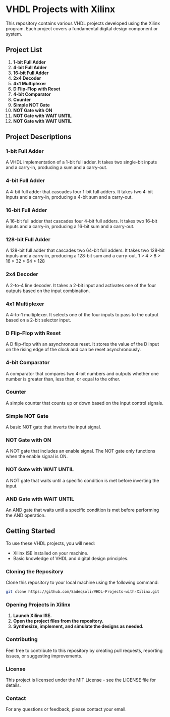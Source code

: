 # VHDL Projects with Xilinx

This repository contains various VHDL projects developed using the Xilinx program. Each project covers a fundamental digital design component or system.

## Project List

1. **1-bit Full Adder**
2. **4-bit Full Adder**
3. **16-bit Full Adder**
4. **2x4 Decoder**
5. **4x1 Multiplexer**
6. **D Flip-Flop with Reset**
7. **4-bit Comparator**
8. **Counter**
9. **Simple NOT Gate**
10. **NOT Gate with ON**
11. **NOT Gate with WAIT UNTIL**
12. **NOT Gate with WAIT UNTIL**

## Project Descriptions

### 1-bit Full Adder
A VHDL implementation of a 1-bit full adder. It takes two single-bit inputs and a carry-in, producing a sum and a carry-out.

### 4-bit Full Adder
A 4-bit full adder that cascades four 1-bit full adders. It takes two 4-bit inputs and a carry-in, producing a 4-bit sum and a carry-out.

### 16-bit Full Adder
A 16-bit full adder that cascades four 4-bit full adders. It takes two 16-bit inputs and a carry-in, producing a 16-bit sum and a carry-out.

### 128-bit Full Adder
A 128-bit full adder that cascades two 64-bit full adders. It takes two 128-bit inputs and a carry-in, producing a 128-bit sum and a carry-out.
1 > 4 > 8 > 16 > 32 > 64 > 128

### 2x4 Decoder
A 2-to-4 line decoder. It takes a 2-bit input and activates one of the four outputs based on the input combination.

### 4x1 Multiplexer
A 4-to-1 multiplexer. It selects one of the four inputs to pass to the output based on a 2-bit selector input.

### D Flip-Flop with Reset
A D flip-flop with an asynchronous reset. It stores the value of the D input on the rising edge of the clock and can be reset asynchronously.

### 4-bit Comparator
A comparator that compares two 4-bit numbers and outputs whether one number is greater than, less than, or equal to the other.

### Counter
A simple counter that counts up or down based on the input control signals.

### Simple NOT Gate
A basic NOT gate that inverts the input signal.

### NOT Gate with ON
A NOT gate that includes an enable signal. The NOT gate only functions when the enable signal is ON.

### NOT Gate with WAIT UNTIL
A NOT gate that waits until a specific condition is met before inverting the input.

### AND Gate with WAIT UNTIL
An AND gate that waits until a specific condition is met before performing the AND operation.

## Getting Started

To use these VHDL projects, you will need:

- Xilinx ISE installed on your machine.
- Basic knowledge of VHDL and digital design principles.

### Cloning the Repository

Clone this repository to your local machine using the following command:

```sh
git clone https://github.com/Sadeqsoli/VHDL-Projects-with-Xilinx.git
```
### Opening Projects in Xilinx
1. **Launch Xilinx ISE.**
2. **Open the project files from the repository.**
3. **Synthesize, implement, and simulate the designs as needed.**

### Contributing
Feel free to contribute to this repository by creating pull requests, reporting issues, or suggesting improvements.

### License
This project is licensed under the MIT License - see the LICENSE file for details.

### Contact
For any questions or feedback, please contact your email.
